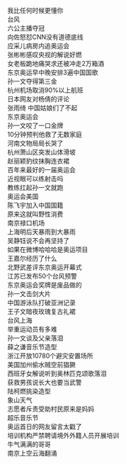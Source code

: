 我比任何时候更懂你  
台风  
六公主播夺冠  
向佐怒怼CNN没有道德底线  
应采儿病房内追奥运会  
张彬彬感叹央视的解说好燃  
女老板跪地痛哭求还被冲走2万箱酒  
东京奥运早中晚安排3遍中国国歌  
孙一文夺得第三金  
杭州机场取消90%以上航班  
日本网友对杨倩的评论  
张雨绮 中国姑娘们了不起  
东京奥运会  
孙一文咬了一口金牌  
10分钟预判他救了无数家庭  
河南文物局局长哭了  
杭州萧山区突发山体滑坡  
赵丽颖豹纹抹胸连衣裙  
百年来最好的一届奥运会  
近视眼可以练射击吗  
教练扛起孙一文就跑  
奥运会美国  
陈飞宇加入中国国籍  
原来这就叫野性消费  
南京禄口机场  
上海明后天暴雨到大暴雨  
吴静钰说不会再坚持了  
如果在微博哈哈哈是奥运项目  
王嘉尔经历了什么  
北野武差评东京奥运开幕式  
江苏已发布50个台风预警  
东京奥运会奖牌是废品做的  
孙一文击剑大片  
中国游泳队打破亚洲记录  
王子文暗夜玫瑰复古礼裙  
台风上海  
举重运动员有多难  
孙一文谈及父亲落泪  
薛之谦音乐节造型  
浙江开放10780个避灾安置场所  
美国加州偷水贼空前猖獗  
西班牙女解说听到奥林匹克颂歌落泪  
获救男孩说长大也要当武警  
陆柯燃挑染造型  
象山天气  
志愿者斥责受助村民原来是妈妈  
超乐音乐节  
奥运首日的网友留言太戳了  
培训机构严禁聘请境外外籍人员开展培训  
牛气满满的哥哥  
南京上空云海翻涌  
